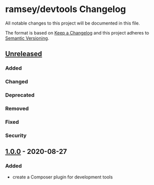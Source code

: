 # ramsey/devtools Changelog

All notable changes to this project will be documented in this file.

The format is based on [Keep a Changelog](http://keepachangelog.com/en/1.0.0/)
and this project adheres to [Semantic Versioning](http://semver.org/spec/v2.0.0.html).


## [Unreleased]

### Added

### Changed

### Deprecated

### Removed

### Fixed

### Security


## [1.0.0] - 2020-08-27

### Added

* create a Composer plugin for development tools


[Unreleased]: https://github.com/ramsey/devtools/compare/1.0.0...HEAD
[1.0.0]: https://github.com/ramsey/devtools/commits/1.0.0
